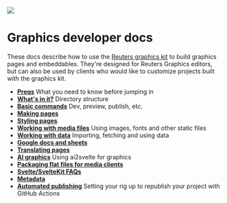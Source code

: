 ![](https://graphics.thomsonreuters.com/style-assets/images/logos/reuters-graphics-logo/svg/graphics-logo-color-dark.svg)

# Graphics developer docs

These docs describe how to use the [Reuters graphics kit](https://github.com/reuters-graphics/bluprint_graphics-kit) to build graphics pages and embeddables. They're designed for Reuters Graphics editors, but can also be used by clients who would like to customize projects built with the graphics kit.

- **[Preqs](prerequisites.md)** What you need to know before jumping in
- **[What's in it?](directory.md)** Directory structure
- **[Basic commands](commands.md)** Dev, preview, publish, etc.
- **[Making pages](pages.md)**
- **[Styling pages](styles.md)**
- **[Working with media files](media.md)** Using images, fonts and other static files
- **[Working with data](data.md)** Importing, fetching and using data
- **[Google docs and sheets](google-docs-and-sheets.md)**
- **[Translating pages](translation.md)**
- **[AI graphics](ai.md)** Using ai2svelte for graphics
- **[Packaging flat files for media clients](flats.md)**
- **[Svelte/SvelteKit FAQs](svelte-faqs.md)**
- **[Metadata](metadata.md)**
- **[Automated publishing](automated-publishing.md)** Setting your rig up to republish your project with GitHub Actions

